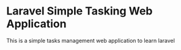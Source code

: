 # Laravel Simple Tasking Web Application

This is a simple tasks management web application to learn laravel
